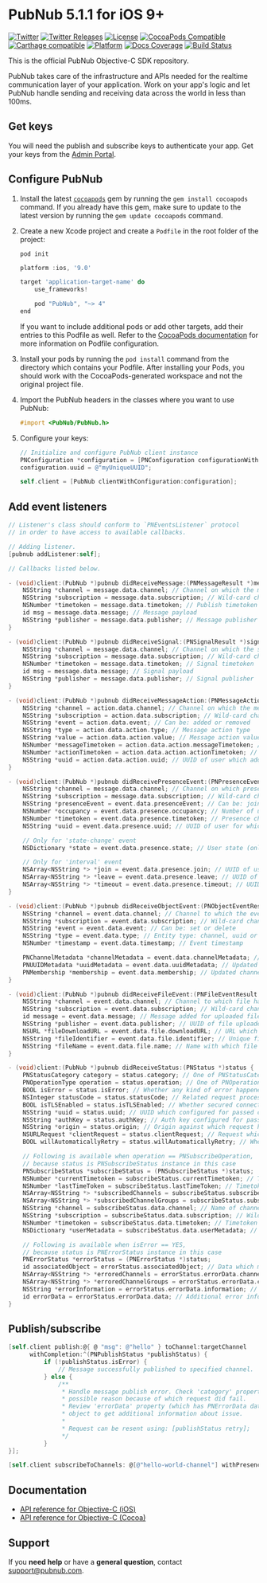 # PubNub 5.1.1 for iOS 9+
[![Twitter](https://img.shields.io/badge/twitter-%40PubNub-blue.svg?style=flat)](https://twitter.com/PubNub)
[![Twitter Releases](https://img.shields.io/badge/twitter-%40PubNubRelease-blue.svg?style=flat)](https://twitter.com/PubNubRelease)
[![License](https://img.shields.io/github/license/pubnub/objective-c.svg?style=flat)](https://img.shields.io/github/license/pubnub/objective-c.svg)
[![CocoaPods Compatible](https://img.shields.io/cocoapods/v/PubNub.svg?style=flat)](https://img.shields.io/cocoapods/v/PubNub.svg)
[![Carthage compatible](https://img.shields.io/badge/Carthage-compatible-4BC51D.svg?style=flat)](https://github.com/Carthage/Carthage)
[![Platform](https://img.shields.io/cocoapods/p/PubNub.svg?style=flat)](https://img.shields.io/cocoapods/p/PubNub.svg)
[![Docs Coverage](https://img.shields.io/cocoapods/metrics/doc-percent/PubNub.svg?style=flat)](https://img.shields.io/cocoapods/metrics/doc-percent/PubNub.svg)
[![Build Status](https://travis-ci.com/pubnub/objective-c.svg?branch=master)](https://travis-ci.com/pubnub/objective-c)

This is the official PubNub Objective-C SDK repository.

PubNub takes care of the infrastructure and APIs needed for the realtime communication layer of your application. Work on your app's logic and let PubNub handle sending and receiving data across the world in less than 100ms.

## Get keys

You will need the publish and subscribe keys to authenticate your app. Get your keys from the [Admin Portal](https://dashboard.pubnub.com/login).

## Configure PubNub

1. Install the latest [`cocoapods`](https://guides.cocoapods.org/using/getting-started.html) gem by running the `gem install cocoapods` command. If you already have this gem, make sure to update to the latest version by running the `gem update cocoapods` command.

2. Create a new Xcode project and create a `Podfile` in the root folder of the project:

    ```
    pod init
    ```

    ```groovy
    platform :ios, '9.0'

    target 'application-target-name' do
        use_frameworks!

        pod "PubNub", "~> 4"
    end
    ```

    If you want to include additional pods or add other targets, add their entries to this Podfile as well. Refer to the [CocoaPods documentation](https://guides.cocoapods.org/syntax/podfile.html#target) for more information on Podfile configuration.

3. Install your pods by running the `pod install` command from the directory which contains your Podfile. After installing your Pods, you should work with the CocoaPods-generated workspace and not the original project file.

4. Import the PubNub headers in the classes where you want to use PubNub:

    ```objectivec
    #import <PubNub/PubNub.h>
    ```

5. Configure your keys:

    ```objectivec
    // Initialize and configure PubNub client instance
    PNConfiguration *configuration = [PNConfiguration configurationWithPublishKey: @"myPublishKey" subscribeKey:@"mySubscribeKey"];
    configuration.uuid = @"myUniqueUUID";

    self.client = [PubNub clientWithConfiguration:configuration];
    ```

## Add event listeners

```objectivec
// Listener's class should conform to `PNEventsListener` protocol
// in order to have access to available callbacks.

// Adding listener.
[pubnub addListener:self];

// Callbacks listed below.

- (void)client:(PubNub *)pubnub didReceiveMessage:(PNMessageResult *)message {
    NSString *channel = message.data.channel; // Channel on which the message has been published
    NSString *subscription = message.data.subscription; // Wild-card channel or channel on which PubNub client actually subscribed
    NSNumber *timetoken = message.data.timetoken; // Publish timetoken
    id msg = message.data.message; // Message payload
    NSString *publisher = message.data.publisher; // Message publisher
}

- (void)client:(PubNub *)pubnub didReceiveSignal:(PNSignalResult *)signal {
    NSString *channel = message.data.channel; // Channel on which the signal has been published
    NSString *subscription = message.data.subscription; // Wild-card channel or channel on which PubNub client actually subscribed
    NSNumber *timetoken = message.data.timetoken; // Signal timetoken
    id msg = message.data.message; // Signal payload
    NSString *publisher = message.data.publisher; // Signal publisher
}

- (void)client:(PubNub *)pubnub didReceiveMessageAction:(PNMessageActionResult *)action {
    NSString *channel = action.data.channel; // Channel on which the message has been published
    NSString *subscription = action.data.subscription; // Wild-card channel or channel on which PubNub client actually subscribed
    NSString *event = action.data.event; // Can be: added or removed
    NSString *type = action.data.action.type; // Message action type
    NSString *value = action.data.action.value; // Message action value
    NSNumber *messageTimetoken = action.data.action.messageTimetoken; // Timetoken of the original message
    NSNumber *actionTimetoken = action.data.action.actionTimetoken; // Timetoken of the message action
    NSString *uuid = action.data.action.uuid; // UUID of user which added / removed message action
}

- (void)client:(PubNub *)pubnub didReceivePresenceEvent:(PNPresenceEventResult *)event {
    NSString *channel = message.data.channel; // Channel on which presence changes
    NSString *subscription = message.data.subscription; // Wild-card channel or channel on which PubNub client actually subscribed
    NSString *presenceEvent = event.data.presenceEvent; // Can be: join, leave, state-change, timeout or interval
    NSNumber *occupancy = event.data.presence.occupancy; // Number of users subscribed to the channel (not available for state-change event)
    NSNumber *timetoken = event.data.presence.timetoken; // Presence change timetoken
    NSString *uuid = event.data.presence.uuid; // UUID of user for which presence change happened

    // Only for 'state-change' event
    NSDictionary *state = event.data.presence.state; // User state (only for state-change event)

    // Only for 'interval' event
    NSArray<NSString *> *join = event.data.presence.join; // UUID of users which recently joined channel
    NSArray<NSString *> *leave = event.data.presence.leave; // UUID of users which recently leaved channel
    NSArray<NSString *> *timeout = event.data.presence.timeout; // UUID of users which recently timed out on channel
}

- (void)client:(PubNub *)pubnub didReceiveObjectEvent:(PNObjectEventResult *)event {
    NSString *channel = event.data.channel; // Channel to which the event belongs
    NSString *subscription = event.data.subscription; // Wild-card channel or channel on which PubNub client actually subscribed
    NSString *event = event.data.event; // Can be: set or delete
    NSString *type = event.data.type; // Entity type: channel, uuid or membership
    NSNumber *timestamp = event.data.timestamp; // Event timestamp

    PNChannelMetadata *channelMetadata = event.data.channelMetadata; // Updated channel metadata (only for channel entity type)
    PNUUIDMetadata *uuidMetadata = event.data.uuidMetadata; // Updated channel metadata (only for uuid entity type)
    PNMembership *membership = event.data.membership; // Updated channel metadata (only for membership entity type)
}

- (void)client:(PubNub *)pubnub didReceiveFileEvent:(PNFileEventResult *)event {
    NSString *channel = event.data.channel; // Channel to which file has been uploaded
    NSString *subscription = event.data.subscription; // Wild-card channel or channel on which PubNub client actually subscribed
    id message = event.data.message; // Message added for uploaded file
    NSString *publisher = event.data.publisher; // UUID of file uploader
    NSURL *fileDownloadURL = event.data.file.downloadURL; // URL which can be used to download file
    NSString *fileIdentifier = event.data.file.identifier; // Unique file identifier
    NSString *fileName = event.data.file.name; // Name with which file has been stored remotely
}

- (void)client:(PubNub *)pubnub didReceiveStatus:(PNStatus *)status {
    PNStatusCategory category = status.category; // One of PNStatusCategory fields to identify status of operation processing
    PNOperationType operation = status.operation; // One of PNOperationType fields to identify for which operation status received
    BOOL isError = status.isError; // Whether any kind of error happened.
    NSInteger statusCode = status.statusCode; // Related request processing status code
    BOOL isTLSEnabled = status.isTLSEnabled; // Whether secured connection enabled
    NSString *uuid = status.uuid; // UUID which configured for passed client
    NSString *authKey = status.authKey; // Auth key configured for passed client
    NSString *origin = status.origin; // Origin against which request has been sent
    NSURLRequest *clientRequest = status.clientRequest; // Request which has been used to send last request (may be nil)
    BOOL willAutomaticallyRetry = status.willAutomaticallyRetry; // Whether client will try to perform automatic retry

    // Following is available when operation == PNSubscribeOperation,
    // because status is PNSubscribeStatus instance in this case
    PNSubscribeStatus *subscribeStatus = (PNSubscribeStatus *)status;
    NSNumber *currentTimetoken = subscribeStatus.currentTimetoken; // Timetoken which has been used for current subscribe request
    NSNumber *lastTimeToken = subscribeStatus.lastTimeToken; // Timetoken which has been used for previous subscribe request
    NSArray<NSString *> *subscribedChannels = subscribeStatus.subscribedChannels; // List of channels on which client currently subscribed
    NSArray<NSString *> *subscribedChannelGroups = subscribeStatus.subscribedChannelGroups; // List of channel groups on which client currently subscribed
    NSString *channel = subscribeStatus.data.channel; // Name of channel to which status has been received
    NSString *subscription = subscribeStatus.data.subscription; // Wild-card channel or channel on which PubNub client actually subscribed
    NSNumber *timetoken = subscribeStatus.data.timetoken; // Timetoken at which event arrived
    NSDictionary *userMetadata = subscribeStatus.data.userMetadata; // Metadata / envelope which has been passed along with event

    // Following is available when isError == YES,
    // because status is PNErrorStatus instance in this case
    PNErrorStatus *errorStatus = (PNErrorStatus *)status;
    id associatedObject = errorStatus.associatedObject; // Data which may contain related information (not decrypted message for example)
    NSArray<NSString *> *erroredChannels = errorStatus.errorData.channels; // List of channels for which error reported (mostly because of PAM)
    NSArray<NSString *> *erroredChannelGroups = errorStatus.errorData.channelGroups; // List of channel groups for which error reported (mostly because of PAM)
    NSString *errorInformation = errorStatus.errorData.information; // Stringified information about error
    id errorData = errorStatus.errorData.data; // Additional error information from PubNub service
}
```

## Publish/subscribe

```objectivec
[self.client publish:@{ @ "msg": @"hello" } toChannel:targetChannel 
      withCompletion:^(PNPublishStatus *publishStatus) {
          if (!publishStatus.isError) {
              // Message successfully published to specified channel.
          } else {
              /**
               * Handle message publish error. Check 'category' property to find out
               * possible reason because of which request did fail.
               * Review 'errorData' property (which has PNErrorData data type) of status
               * object to get additional information about issue.
               *
               * Request can be resent using: [publishStatus retry];
               */
          }
}];

[self.client subscribeToChannels: @[@"hello-world-channel"] withPresence:YES];
```

## Documentation

* [API reference for Objective-C (iOS)](https://www.pubnub.com/docs/ios-objective-c/pubnub-objective-c-sdk)
* [API reference for Objective-C (Cocoa)](https://www.pubnub.com/docs/cocoa-objective-c/pubnub-objective-c-sdk)

## Support

If you **need help** or have a **general question**, contact support@pubnub.com.
